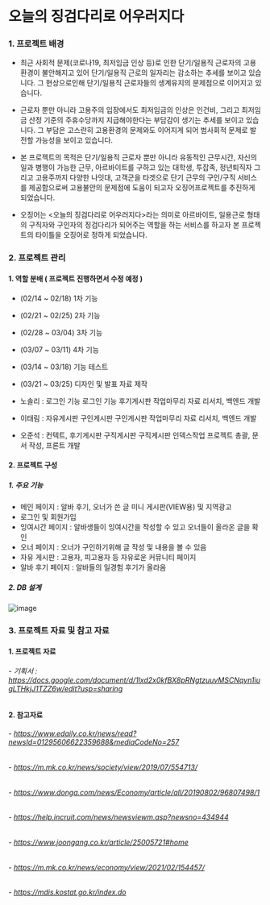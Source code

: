 # 오늘의 징검다리로 어우러지다

### 1.	프로젝트 배경

- 최근 사회적 문제(코로나19, 최저임금 인상 등)로 인한 단기/일용직 근로자의 고용환경이 불안해지고 있어 단기/일용직 근로의 일자리는 감소하는 추세를 보이고 있습니다. 그 현상으로인해 단기/일용직 근로자들의 생계유지의 문제점으로 이어지고 있습니다.

- 근로자 뿐만 아니라 고용주의 입장에서도 최저임금의 인상은 인건비, 그리고 최저임금 산정 기준의 주휴수당까지 지급해야한다는 부담감이 생기는 추세를 보이고 있습니다. 그 부담은 고스란히 고용환경의 문제와도 이어지게 되어 범사회적 문제로 발전할 가능성을 보이고 있습니다.

- 본 프로젝트의 목적은 단기/일용직 근로자 뿐만 아니라 유동적인 근무시간, 자신의 일과 병행이 가능한 근무, 아르바이트를 구하고 있는 대학생, 투잡족, 정년퇴직자 그리고 고용주까지 다양한 나잇대, 고객군을 타겟으로 단기 근무의 구인/구직  서비스를 제공함으로써 고용불안의 문제점에 도움이 되고자 오징어프로젝트를 추진하게 되었습니다.

- 오징어는 <오늘의 징검다리로 어우러지다>라는 의미로 아르바이트, 일용근로 형태의 구직자와 구인자의 징검다리가 되어주는 역할을 하는 서비스를 하고자 본 프로젝트의 타이틀을 오징어로 정하게 되었습니다.

### 2. 프로젝트 관리

#### 1.	역할 분배 ( 프로젝트 진행하면서 수정 예정 )

 
- (02/14 ~ 02/18)	1차 기능
- (02/21 ~ 02/25)	2차 기능
- (02/28 ~ 03/04)	3차 기능
- (03/07 ~ 03/11) 4차 기능
- (03/14 ~ 03/18) 기능 테스트
- (03/21 ~ 03/25) 디자인 및 발표 자료 제작

- 노솔리 :	로그인 기능	로그인 기능	후기게시판	작업마무리	자료 리서치, 백엔드 개발
- 이태림 :	자유게시판	구인게시판	구인게시판	작업마무리	자료 리서치, 백엔드 개발
- 오준석 :	컨텍트, 후기게시판	구직게시판	구직게시판	인덱스작업	프로젝트 총괄, 문서 작성, 프론트 개발

#### 2.  프로젝트 구성

##### 1.	주요 기능

-	메인 페이지 : 알바 후기, 오너가 쓴 글 미니 게시판(VIEW용) 및 지역광고
-	로그인 및 회원가입
-	잉여시간 페이지 : 알바생들이 잉여시간을 작성할 수 있고 오너들이 올라온 글을 확인 
-	오너 페이지 : 오너가 구인하기위해 글 작성 및 내용을 볼 수 있음
-	자유 게시판 : 고용자, 피고용자 등 자유로운 커뮤니티 페이지
-	알바 후기 페이지 : 알바들의 일경험 후기가 올라옴

##### 2.	DB 설계

 ![image](https://user-images.githubusercontent.com/84692769/154382957-79f32cb2-e25a-42d3-8406-406460e021dd.png)

### 3. 프로젝트 자료 및 참고 자료
#### 1. 프로젝트 자료
###### - 기획서 : https://docs.google.com/document/d/1lxd2x0kfBX8pRNgtzuuvMSCNqyn1iugLTHkjJ1TZZ6w/edit?usp=sharing

#### 2. 참고자료
###### - https://www.edaily.co.kr/news/read?newsId=01295606622359688&mediaCodeNo=257 
###### - https://m.mk.co.kr/news/society/view/2019/07/554713/ 
###### - https://www.donga.com/news/Economy/article/all/20190802/96807498/1 
###### - https://help.incruit.com/news/newsviewm.asp?newsno=434944 
###### - https://www.joongang.co.kr/article/25005721#home 
###### - https://m.mk.co.kr/news/economy/view/2021/02/154457/ 
###### - https://mdis.kostat.go.kr/index.do 
